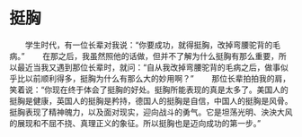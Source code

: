 # 挺胸
　　学生时代，有一位长辈对我说：“你要成功，就得挺胸，改掉弯腰驼背的毛病。” 
　　在那之后，我虽然照他的话做，但并不了解为什么挺胸有那么重要，所以最近当我又遇到那位长辈时，就问：“自从我改掉弯腰驼背的毛病之后，做事似乎比以前顺利得多，挺胸为什么有那么大的妙用啊？” 
　　那位长辈拍拍我的肩，笑着说：“你现在终于体会了挺胸的好处。挺胸所能表现的真是太多了。美国人的挺胸是健康，英国人的挺胸是矜持，德国人的挺胸是自信，中国人的挺胸是风骨。挺胸表现了精神魄力，以及面对现实，迎向战斗的勇气。它是坦荡光明、泱泱大风的展现和不屈不挠、真理正义的象征。所以挺胸也是迈向成功的第一步。”
 